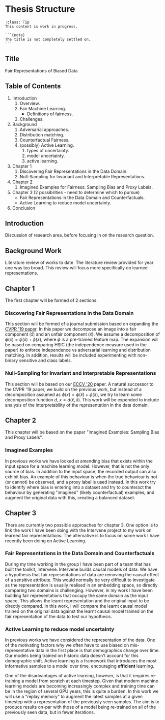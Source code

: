 # Thesis Structure

```{admonition} WIP
:class: Tip
This content is work in progress.
```

````{margin}
```{note}
The title is not completely settled on. 
```
````
## Title
Fair Representations of Biased Data

## Table of Contents
1. Introduction
    1. Overview.
    2. Fair Machine Learning.
        - Definitions of fairness.
    3. Challenges.
2. Background
    1. Adversarial approaches.
    2. Distribution matching.
    3. Counterfactual Fairness.
    4. (possibly) Active Learning.
        1. types of uncertainty.
        2. model uncertainty.
        3. active learning.
3. Chapter 1
    1. Discovering Fair Representations in the Data Domain.
    2. Null-Sampling for Invariant and Interpretable Representations.
4. Chapter 2
    1. Imagined Examples for Fairness: Sampling Bias and Proxy Labels.
5. Chapter 3 (2 possibilities - need to determine which to pursue)
    - Fair Representations in the Data Domain and Counterfactuals.
    - Active Learning to reduce model uncertainty.
6. Conclusion

## Introduction
Discussion of research area, before focusing in on the research question.

## Background Work
Literature review of works to date. 
The literature review provided for year one was too broad.
This review will focus more specifically on learned representations.

## Chapter 1

The first chapter will be formed of 2 sections.

### Discovering Fair Representations in the Data Domain
This section will be formed of a journal submission based on expanding the [CVPR '19 paper](../09_appendix/dfritdd.md).
In this paper we decompose an image into a fair component ($\hat{x}$) and an unfair component ($\tilde{x}$).
We assume a decomposition of $\phi(x) = \phi(\hat{x}) + \phi(\tilde{x})$, where $\phi$ is a pre-trained feature map.
The expansion will be based on comparing HSIC (the independence measure used in the paper) to enforce independence vs 
adversarial learning and distribution matching.
In addition, results will be included experimenting with non-binary sensitive and class labels.

### Null-Sampling for Invariant and Interpretable Representations
This section will be based on our [ECCV '20](../09_appendix/nosinn.md) paper.
A natural successor to the CVPR '19 paper, we build on the previous work, but instead of a decomposition assumed as 
$\phi(x) = \phi(\hat{x}) + \phi(\tilde{x})$, we try to learn some decomposition function $d$, $x=d(\hat{x}, \tilde{x})$.
This work will be expended to include analysis of the interpretability of the representation in the data domain.  

## Chapter 2

This chapter will be based on the paper "Imagined Examples: Sampling Bias and Proxy Labels".
 
### Imagined Examples 
In previous works we have looked at amending bias that exists within the input space for a machine learning model.
However, that is not the only source of bias.
In addition to the input space, the recorded output can also exhibit bias.
An example of this behaviour is when the true behaviour is not (or cannot) be observed, and a proxy label is used instead.
In this work try to identify where bias is entering into a dataset and try to counteract the behaviour by generating
"imagined" (likely counterfactual) examples, and augment the original data with this, creating a balanced dataset.

## Chapter 3

There are currently two possible approaches for chapter 3.
One option is to link the work I have been doing with the Intervene project to my work on learned fair representations.
The alternative is to focus on some work I have recently been doing on Active Learning.

### Fair Representations in the Data Domain and Counterfactuals 
During my time working in the group I have been part of a team that has built the toolkit, Intervene.
Intervene builds causal models of data.
We have a hypothesis that fair representations of data are removing the causal effect of a sensitive attribute.
This would normally be very difficult to investigate as the representation is usually realised in an embedding space, so 
directly comparing two domains is challenging. 
However, in my work I have been building fair representations that occupy the same domain as the input space.
This allows the learnt representation and the original input to be directly compared.
In this work, I will compare the learnt causal model trained on the original data against the learnt causal model trained
on the fair representation of the data to test our hypothesis.

### Active Learning to reduce model uncertainty
In previous works we have considered the representation of the data.
One of the motivating factors why we often have to use biased on mis-representative data in the first place is that 
demographics change over time.
Our models being trained on historic data doesn't account for this demographic shift.
Active learning is a framework that introduces the most informative samples to a model over time, encouraging __efficient__
learning.

One of the disadvantages of active learning, however, is that it requires re-training a model from scratch at each timestep.
Given that modern machine learning models are becoming increasingly complex and training time can be in the region of several GPU years,
this is quite a burden.
In this work we will use a "replay memory" to augment the latest samples at a given timestep with a representation of the 
previously seen samples.
The aim is to produce results on-par with those of a model being re-trained on all of the previously seen data, but in fewer iterations.  